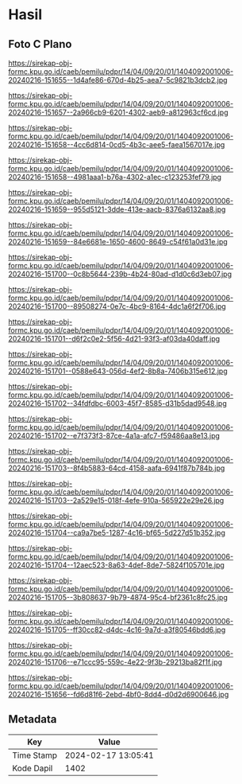 # Hasil

## Foto C Plano

https://sirekap-obj-formc.kpu.go.id/caeb/pemilu/pdpr/14/04/09/20/01/1404092001006-20240216-151655--1d4afe86-670d-4b25-aea7-5c9821b3dcb2.jpg

https://sirekap-obj-formc.kpu.go.id/caeb/pemilu/pdpr/14/04/09/20/01/1404092001006-20240216-151657--2a966cb9-6201-4302-aeb9-a812963cf6cd.jpg

https://sirekap-obj-formc.kpu.go.id/caeb/pemilu/pdpr/14/04/09/20/01/1404092001006-20240216-151658--4cc6d814-0cd5-4b3c-aee5-faea1567017e.jpg

https://sirekap-obj-formc.kpu.go.id/caeb/pemilu/pdpr/14/04/09/20/01/1404092001006-20240216-151658--4981aaa1-b76a-4302-a1ec-c123253fef79.jpg

https://sirekap-obj-formc.kpu.go.id/caeb/pemilu/pdpr/14/04/09/20/01/1404092001006-20240216-151659--955d5121-3dde-413e-aacb-8376a6132aa8.jpg

https://sirekap-obj-formc.kpu.go.id/caeb/pemilu/pdpr/14/04/09/20/01/1404092001006-20240216-151659--84e6681e-1650-4600-8649-c54f61a0d31e.jpg

https://sirekap-obj-formc.kpu.go.id/caeb/pemilu/pdpr/14/04/09/20/01/1404092001006-20240216-151700--0c8b5644-239b-4b24-80ad-d1d0c6d3eb07.jpg

https://sirekap-obj-formc.kpu.go.id/caeb/pemilu/pdpr/14/04/09/20/01/1404092001006-20240216-151700--89508274-0e7c-4bc9-8164-4dc1a6f2f706.jpg

https://sirekap-obj-formc.kpu.go.id/caeb/pemilu/pdpr/14/04/09/20/01/1404092001006-20240216-151701--d6f2c0e2-5f56-4d21-93f3-af03da40daff.jpg

https://sirekap-obj-formc.kpu.go.id/caeb/pemilu/pdpr/14/04/09/20/01/1404092001006-20240216-151701--0588e643-056d-4ef2-8b8a-7406b315e612.jpg

https://sirekap-obj-formc.kpu.go.id/caeb/pemilu/pdpr/14/04/09/20/01/1404092001006-20240216-151702--34fdfdbc-6003-45f7-8585-d31b5dad9548.jpg

https://sirekap-obj-formc.kpu.go.id/caeb/pemilu/pdpr/14/04/09/20/01/1404092001006-20240216-151702--e7f373f3-87ce-4a1a-afc7-f59486aa8e13.jpg

https://sirekap-obj-formc.kpu.go.id/caeb/pemilu/pdpr/14/04/09/20/01/1404092001006-20240216-151703--8f4b5883-64cd-4158-aafa-6941f87b784b.jpg

https://sirekap-obj-formc.kpu.go.id/caeb/pemilu/pdpr/14/04/09/20/01/1404092001006-20240216-151703--2a529e15-018f-4efe-910a-565922e29e26.jpg

https://sirekap-obj-formc.kpu.go.id/caeb/pemilu/pdpr/14/04/09/20/01/1404092001006-20240216-151704--ca9a7be5-1287-4c16-bf65-5d227d51b352.jpg

https://sirekap-obj-formc.kpu.go.id/caeb/pemilu/pdpr/14/04/09/20/01/1404092001006-20240216-151704--12aec523-8a63-4def-8de7-5824f105701e.jpg

https://sirekap-obj-formc.kpu.go.id/caeb/pemilu/pdpr/14/04/09/20/01/1404092001006-20240216-151705--3b808637-9b79-4874-95c4-bf2361c8fc25.jpg

https://sirekap-obj-formc.kpu.go.id/caeb/pemilu/pdpr/14/04/09/20/01/1404092001006-20240216-151705--ff30cc82-d4dc-4c16-9a7d-a3f80546bdd6.jpg

https://sirekap-obj-formc.kpu.go.id/caeb/pemilu/pdpr/14/04/09/20/01/1404092001006-20240216-151706--e71ccc95-559c-4e22-9f3b-29213ba82f1f.jpg

https://sirekap-obj-formc.kpu.go.id/caeb/pemilu/pdpr/14/04/09/20/01/1404092001006-20240216-151656--fd6d81f6-2ebd-4bf0-8dd4-d0d2d6900646.jpg


## Metadata

| Key        | Value               |
| ---------- | ------------------- |
| Time Stamp | 2024-02-17 13:05:41 |
| Kode Dapil | 1402                |



